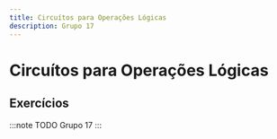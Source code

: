 ```yaml
---
title: Circuítos para Operações Lógicas
description: Grupo 17
---
```


# Circuítos para Operações Lógicas

## Exercícios

:::note TODO
Grupo 17
:::


